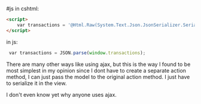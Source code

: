 #js
 in cshtml:
``` html
<script>
    var transactions = '@Html.Raw(System.Text.Json.JsonSerializer.Serialize(Model))';
</script>
```
 in js:
```js
 var transactions = JSON.parse(window.transactions);
```

There are many other ways like using ajax, but this is the way I found to be most simplest in my opinion since I dont have to create a separate action method, I can just pass the model to the original action method. I just have to serialize it in the view.

I don't even know yet why anyone uses ajax.